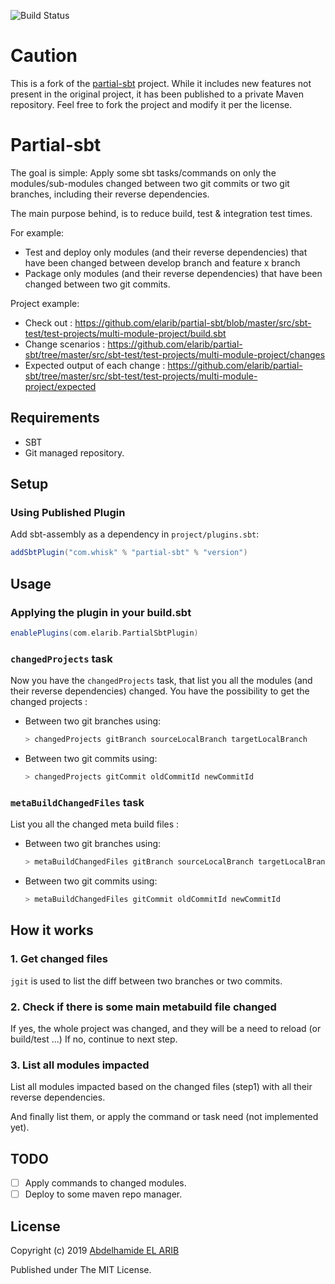 ![Build Status](https://github.com/whisklabs/partial-sbt/actions/workflows/ci.yml/badge.svg)

# Caution
This is a fork of the [partial-sbt](https://github.com/elarib/) project. While it includes new features not present in the original project, it has been published to a private Maven repository. Feel free to fork the project and modify it per the license.

Partial-sbt
============

The goal is simple: Apply some sbt tasks/commands on only the modules/sub-modules changed between two git commits or two git branches, including their reverse dependencies.

The main purpose behind, is to reduce build, test & integration test times. 

For example: 

 - Test and deploy only modules (and their reverse dependencies) that have been changed between develop branch and feature x branch
 - Package only modules (and their reverse dependencies) that have been changed between two git commits.
 
Project example:

 - Check out : https://github.com/elarib/partial-sbt/blob/master/src/sbt-test/test-projects/multi-module-project/build.sbt 
 - Change scenarios : https://github.com/elarib/partial-sbt/tree/master/src/sbt-test/test-projects/multi-module-project/changes
 - Expected output of each change : https://github.com/elarib/partial-sbt/tree/master/src/sbt-test/test-projects/multi-module-project/expected 

Requirements
------------

* SBT
* Git managed repository.

Setup
-----

### Using Published Plugin

Add sbt-assembly as a dependency in `project/plugins.sbt`:

```scala
addSbtPlugin("com.whisk" % "partial-sbt" % "version")
```

Usage
-----

### Applying the plugin in your build.sbt

```scala
enablePlugins(com.elarib.PartialSbtPlugin)
```

### `changedProjects` task

Now you have the `changedProjects` task, that list you all the modules (and their reverse dependencies) changed.
You have the possibility to get the changed projects  :
- Between two git branches using: 
    ```sbt
    > changedProjects gitBranch sourceLocalBranch targetLocalBranch
    ```
- Between two git commits using: 
    ```scala
    > changedProjects gitCommit oldCommitId newCommitId
    ```


### `metaBuildChangedFiles` task

List you all the changed meta build files  :
- Between two git branches using: 
    ```sbt
    > metaBuildChangedFiles gitBranch sourceLocalBranch targetLocalBranch
    ```
- Between two git commits using: 
    ```scala
    > metaBuildChangedFiles gitCommit oldCommitId newCommitId
    ```

How it works
------------

### 1. Get changed files

`jgit` is used to list the diff between two branches or two commits.

### 2. Check if there is some main metabuild file changed

If yes, the whole project was changed, and they will be a need to reload (or build/test ...)
If no, continue to next step.

### 3. List all modules impacted

List all modules impacted based on the changed files (step1) with all their reverse dependencies.

And finally list them, or apply the command or task need (not implemented yet).


TODO
------------
- [ ] Apply commands to changed modules.
- [ ] Deploy to some maven repo manager.

License
-------

Copyright (c) 2019 [Abdelhamide EL ARIB](https://twitter.com/elarib29) 

Published under The MIT License.
